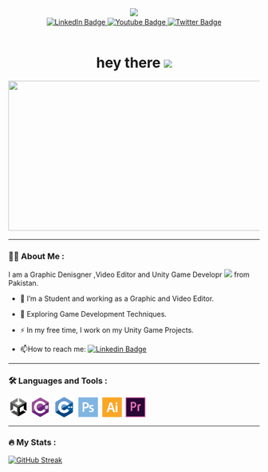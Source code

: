 <div id="header" align="center">
  <img src="https://media.giphy.com/media/M9gbBd9nbDrOTu1Mqx/giphy.gif" width="100"/>

  <div id="badges">
  <a href="your-linkedin-URL">
    <img src="https://img.shields.io/badge/LinkedIn-blue?style=for-the-badge&logo=linkedin&logoColor=white" alt="LinkedIn Badge"/>
  </a>
  <a href="your-youtube-URL">
    <img src="https://img.shields.io/badge/YouTube-red?style=for-the-badge&logo=youtube&logoColor=white" alt="Youtube Badge"/>
  </a>
  <a href="your-twitter-URL">
    <img src="https://img.shields.io/badge/Twitter-blue?style=for-the-badge&logo=twitter&logoColor=white" alt="Twitter Badge"/>
  </a>
</div>

<img src="https://komarev.com/ghpvc/?username=your-github-username&style=flat-square&color=blue" alt=""/>

<h1>
  hey there
  <img src="https://media.giphy.com/media/hvRJCLFzcasrR4ia7z/giphy.gif" width="30px"/>
</h1>
</div>

<div align="center">
  <img src="https://media.giphy.com/media/dWesBcTLavkZuG35MI/giphy.gif" width="600" height="300"/>
</div>

---

### :man_technologist: About Me :
I am a Graphic Denisgner ,Video Editor and Unity Game Developr <img src="[https://media.giphy.com/media/WUlplcMpOCEmTGBtBW/giphy.gif](https://media.giphy.com/media/fAD9SMlNWp0k84Ra1G/giphy.gif)" width="30"> from Pakistan.
- :telescope: I’m a Student and working as a Graphic and Video Editor.

- :seedling: Exploring Game Development Techniques.

- :zap: In my free time, I work on my Unity Game Projects.

- :mailbox:How to reach me: [![Linkedin Badge](https://img.shields.io/badge/-kakbar-blue?style=flat&logo=Linkedin&logoColor=white)](your-linkedin-url)


---

### :hammer_and_wrench: Languages and Tools :
 <div>
   <img id="unity-icon" src="https://github.com/devicons/devicon/blob/master/icons/unity/unity-original.svg" title="Unity" alt="Unity" width="40" height="40"/>
 <img src="https://github.com/devicons/devicon/blob/master/icons/csharp/csharp-original.svg" title="C#" alt="C#" width="40" height="40"/>&nbsp;
   <img src="https://github.com/devicons/devicon/blob/master/icons/cplusplus/cplusplus-original.svg" title="C++" alt="C++" width="40" height="40"/>&nbsp;
  <img src="https://github.com/devicons/devicon/blob/master/icons/photoshop/photoshop-plain.svg" title="Adobe Photoshop" alt="Adobe Photoshop" width="40" height="40"/>&nbsp;
  <img src="https://github.com/devicons/devicon/blob/master/icons/illustrator/illustrator-plain.svg" title="Adobe Illustrator" alt="Adobe Illustrator" width="40" height="40"/>&nbsp;
  <img src="https://github.com/devicons/devicon/blob/master/icons/premierepro/premierepro-original.svg" title="Adobe Premierpro" alt="Adobe Premierpro" width="40" color="pink" height="40"/>&nbsp;
</div>

---

### :fire: My Stats :
[![GitHub Streak](http://github-readme-streak-stats.herokuapp.com?user=atif143&theme=highcontrast)](https://git.io/streak-stats)


